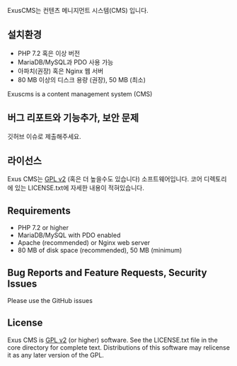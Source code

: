ExusCMS는 컨텐츠 메니지먼트 시스템(CMS) 입니다.

설치환경
--------
- PHP 7.2 혹은 이상 버전
- MariaDB/MySQL과 PDO 사용 가능
- 아파치(권장) 혹은 Nginx 웹 서버
- 80 MB 이상의 디스크 용량 (권장), 50 MB (최소)

Exuscms is a content management system (CMS)


버그 리포트와 기능추가, 보안 문제
-------------------------------
깃허브 이슈로 제출해주세요.

라이선스
-------
Exus CMS는 [GPL v2](http://www.gnu.org/licenses/gpl-2.0.html) (혹은 더 높을수도 있습니다) 소프트웨어입니다. 코어 디렉토리에 있는 LICENSE.txt에 자세한 내용이 적혀있습니다.


Requirements
------------
- PHP 7.2 or higher
- MariaDB/MySQL with PDO enabled
- Apache (recommended) or Nginx web server
- 80 MB of disk space (recommended), 50 MB (minimum)

Bug Reports and Feature Requests, Security Issues
-------------------------------------------------
Please use the GitHub issues

License
-------
Exus CMS is [GPL v2](http://www.gnu.org/licenses/gpl-2.0.html) (or higher) software. See the LICENSE.txt file in the core directory for complete text. Distributions of this software may relicense it as any later version of the GPL.
